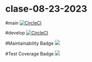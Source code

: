 # clase-08-23-2023

#main
[![CircleCI](https://dl.circleci.com/status-badge/img/gh/lgsosa/clase-08-23-2023/tree/main.svg?style=svg)](https://dl.circleci.com/status-badge/redirect/gh/lgsosa/clase-08-23-2023/tree/main)

#develop
[![CircleCI](https://dl.circleci.com/status-badge/img/gh/lgsosa/clase-08-23-2023/tree/develop.svg?style=svg)](https://dl.circleci.com/status-badge/redirect/gh/lgsosa/clase-08-23-2023/tree/develop)

#Maintainability Badge
<a href="https://codeclimate.com/github/lgsosa/clase-08-23-2023/maintainability"><img src="https://api.codeclimate.com/v1/badges/49884694f6a6943ca481/maintainability" /></a>

#Test Coverage Badge
<a href="https://codeclimate.com/github/lgsosa/clase-08-23-2023/test_coverage"><img src="https://api.codeclimate.com/v1/badges/49884694f6a6943ca481/test_coverage" /></a>
